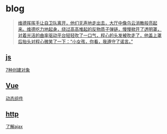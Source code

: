 # blog

> [维德挥挥手让自卫队离开，他们无声地走出去，大厅中像乌云消散般亮起来。维德吃力地起身，绕过高高堆起的反物质子弹链，慢慢掀开了透明罩，对着光洁的曲率驱动平台轻轻吹了一口气，程心的头发被吹走了，他盖上罩后抬头对程心微笑了一下：“小女孩，你看，我遵守了诺言。”](https://www.zhihu.com/question/30124269)


## [js](https://github.com/suoutsky/three-body-problem/labels/js)
[7种创建对象](https://github.com/suoutsky/three-body-problem/issues/1)


## [Vue](https://github.com/suoutsky/three-body-problem/labels/vue)

[动态组件](https://github.com/suoutsky/three-body-problem/issues/3)

## [http](https://github.com/suoutsky/three-body-problem/labels/http)

[了解ajax](https://github.com/suoutsky/three-body-problem/issues/2)